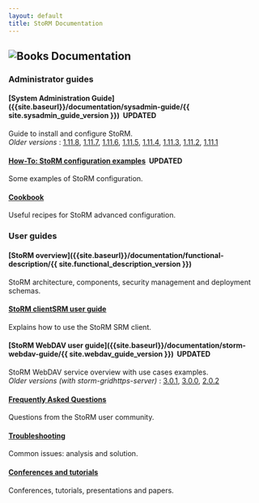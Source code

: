 ```yaml
---
layout: default
title: StoRM Documentation
---
```


## ![Books]({{site.baseurl}}/assets/images/books.png) Documentation

### Administrator guides

#### [System Administration Guide]({{site.baseurl}}/documentation/sysadmin-guide/{{ site.sysadmin_guide_version }}) &nbsp;<span class="label label-success">UPDATED</span>

Guide to install and configure StoRM.
<br/>_Older versions_ : [1.11.8][sysadmin-1.11.8], [1.11.7][sysadmin-1.11.7], [1.11.6][sysadmin-1.11.6], [1.11.5][sysadmin-1.11.5], [1.11.4][sysadmin-1.11.4], [1.11.3][sysadmin-1.11.3], [1.11.2][sysadmin-1.11.2], [1.11.1][sysadmin-1.11.1]

#### [How-To: StoRM configuration examples]({{site.baseurl}}/documentation/examples/) &nbsp;<span class="label label-success">UPDATED</span>

Some examples of StoRM configuration.

#### [Cookbook]({{site.baseurl}}/documentation/cookbook)

Useful recipes for StoRM advanced configuration.

### User guides

#### [StoRM overview]({{site.baseurl}}/documentation/functional-description/{{ site.functional_description_version }})

StoRM architecture, components, security management and deployment schemas.

#### [StoRM clientSRM user guide]({{site.baseurl}}/documentation/clientsrm-guide/)

Explains how to use the StoRM SRM client.

#### [StoRM WebDAV user guide]({{site.baseurl}}/documentation/storm-webdav-guide/{{ site.webdav_guide_version }}) &nbsp;<span class="label label-success">UPDATED</span>

StoRM WebDAV service overview with use cases examples.
<br/>_Older versions (with storm-gridhttps-server)_ : [3.0.1][webdav-3.0.1], [3.0.0][webdav-3.0.0], [2.0.2][webdav-2.0.2]

#### [Frequently Asked Questions]({{site.baseurl}}/documentation/faq)

Questions from the StoRM user community.

#### [Troubleshooting]({{site.baseurl}}/documentation/troubleshooting)

Common issues: analysis and solution.

#### [Conferences and tutorials]({{site.baseurl}}/documentation/tutorials-conferences-presentations)

Conferences, tutorials, presentations and papers.

[sysadmin-1.11.8]: {{site.baseurl}}/documentation/sysadmin-guide/1.11.8/
[sysadmin-1.11.7]: {{site.baseurl}}/documentation/sysadmin-guide/1.11.7/
[sysadmin-1.11.6]: {{site.baseurl}}/documentation/sysadmin-guide/1.11.6/
[sysadmin-1.11.5]: {{site.baseurl}}/documentation/sysadmin-guide/1.11.5/
[sysadmin-1.11.4]: {{site.baseurl}}/documentation/sysadmin-guide/1.11.4/
[sysadmin-1.11.3]: {{site.baseurl}}/documentation/sysadmin-guide/1.11.3/
[sysadmin-1.11.2]: {{site.baseurl}}/documentation/sysadmin-guide/1.11.2/
[sysadmin-1.11.1]: {{site.baseurl}}/documentation/sysadmin-guide/1.11.1/
[webdav-3.0.1]: {{site.baseurl}}/documentation/webdav-guide/3.0.1/
[webdav-3.0.0]: {{site.baseurl}}/documentation/webdav-guide/3.0.0/
[webdav-2.0.2]: {{site.baseurl}}/documentation/webdav-guide/2.0.2/
